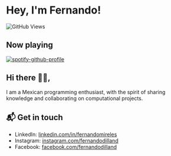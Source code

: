 # Hey, I'm Fernando!

![GitHub Views](https://komarev.com/ghpvc/?username=fernandomireles&color=2685BF)

## Now playing
[![spotify-github-profile](https://spotify-github-profile.vercel.app/api/view?uid=hiracutch&cover_image=true&theme=natemoo-re&show_offline=false&background_color=343434&interchange=true&bar_color=decd17&bar_color_cover=true)](https://spotify-github-profile.vercel.app/api/view?uid=hiracutch&redirect=true)

## Hi there 👋🏻,

I am a Mexican programming enthusiast, with the spirit of sharing knowledge and collaborating on computational projects.

## 📬 Get in touch

- LinkedIn: [linkedin.com/in/fernandomireles](https://www.linkedin.com/in/fernandomireles/)
- Instagram: [instagram.com/fernandodilland](https://www.instagram.com/fernandodilland/)
- Facebook: [facebook.com/fernandodilland](https://www.facebook.com/FernandoDilland)
